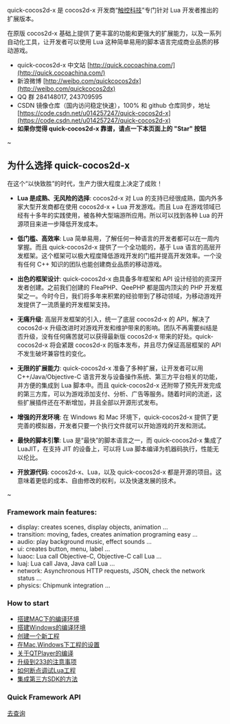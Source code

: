 quick-cocos2d-x 是 cocos2d-x 开发商“[触控科技](http://www.chukong-inc.com/)”专门针对 Lua 开发者推出的扩展版本。

在原版 cocos2d-x 基础上提供了更丰富的功能和更强大的扩展能力，以及一系列自动化工具，让开发者可以使用 Lua 这种简单易用的脚本语言完成商业品质的移动游戏。

-   quick-cocos2d-x 中文站 [http://quick.cocoachina.com/](http://quick.cocoachina.com/)
-   新浪微博 [http://weibo.com/quickcocos2dx](http://weibo.com/quickcocos2dx)
-   QQ 群 284148017, 243709595
-   CSDN 镜像仓库（国内访问稳定快速），100% 和 github 仓库同步，地址 [https://code.csdn.net/u014257247/quick-cocos2d-x](https://code.csdn.net/u014257247/quick-cocos2d-x)
-   **如果你觉得 quick-cocos2d-x 靠谱，请点一下本页面上的 "Star" 按钮**

~


## 为什么选择 quick-cocos2d-x

在这个“以快致胜”的时代，生产力很大程度上决定了成败！

-   **Lua 是成熟、无风险的选择**: cocos2d-x 对 Lua 的支持已经很成熟，国内外多家大型开发商都在使用 cocos2d-x + Lua 开发游戏。而且 Lua 在游戏领域已经有十多年的实践使用，被各种大型端游所应用。所以可以找到各种 Lua 的开源项目来进一步降低开发成本。

-   **低门槛、高效率**: Lua 简单易用，了解任何一种语言的开发者都可以在一周内掌握。而且 quick-cocos2d-x 提供了一个全功能的，基于 Lua 语言的高层开发框架。这个框架可以极大程度降低游戏开发的门槛并提高开发效率。一个没有任何 C++ 知识的团队也能创建商业品质的移动游戏。

-   **出色的框架设计**: quick-cocos2d-x 由具备多年框架和 API 设计经验的资深开发者创建。之前我们创建的 FleaPHP、QeePHP 都是国内顶尖的 PHP 开发框架之一。今时今日，我们将多年来积累的经验带到了移动领域，为移动游戏开发提供了一流质量的开发框架支持。

-   **无痛升级**: 高层开发框架的引入，统一了底层 cocos2d-x 的 API，解决了 cocos2d-x 升级改进时对游戏开发和维护带来的影响。团队不再需要纠结是否升级，没有任何痛苦就可以获得最新版 cocos2d-x 带来的好处。quick-cocos2d-x 将会紧跟 cocos2d-x 的版本发布，并且尽力保证高层框架的 API 不发生破坏兼容性的变化。

-   **无限的扩展能力**: quick-cocos2d-x 准备了多种扩展，让开发者可以用 C++/Java/Objective-C 语言开发与设备操作系统、第三方平台相关的功能，并方便的集成到 Lua 脚本中。而且 quick-cocos2d-x 还附带了预先开发完成的第三方库，可以为游戏添加支付、分析、广告等服务。随着时间的流逝，这些扩展插件还在不断增加，并且全部以开源形式发布。

-   **增强的开发环境**: 在 Windows 和 Mac 环境下，quick-cocos2d-x 提供了更完善的模拟器，开发者只要一个执行文件就可以开始游戏的开发和测试。

-   **最快的脚本引擎**: Lua 是“最快”的脚本语言之一，而 quick-cocos2d-x 集成了 LuaJIT，在支持 JIT 的设备上，可以将 Lua 脚本编译为机器码执行，性能无以伦比。

-   **开放源代码**: cocos2d-x、Lua，以及 quick-cocos2d-x 都是开源的项目。这意味着更低的成本、自由修改的权利，以及快速发展的技术。  

~


### Framework main features:

-   display: creates scenes, display objects, animation ...
-   transition: moving, fades, creates animation programing easy ...
-   audio: play background music, effect sounds ...
-   ui: creates button, menu, label ...
-   luaoc: Lua call Objective-C, Objective-C call Lua ...
-   luaj: Lua call Java, Java call Lua ...
-   network: Asynchronous HTTP requests, JSON, check the network status ...
-   physics: Chipmunk integration ...

### How to start

- [搭建MAC下的编译环境][2]
- [搭建Windows的编译环境][3]
- [创建一个新工程][4]
- [在Mac,Windows下工程的设置][5]
- [关于QTPlayer的编译][6]
- [升级到233的注意事项][7]
- [如何断点调试Lua工程][8]
- [集成第三方SDK的方法][9]

### Quick Framework API

[去查询][1]


[1]: ./docs/api/index.html
[2]: ./docs/how-to/setup_development_environment_on_mac/zh.html
[3]: ./docs/how-to/setup_development_environment_on_windows/zh.html
[4]: ./docs/how-to/get_started_create_new_project/zh.html
[5]: ./docs/how-to/use-project-mac-and-win/zh.html
[6]: ./docs/how-to/compile_qt_player/zh.html
[7]: ./docs/how-to/upgrade-to-2_2_3/zh.html
[8]: ./docs/how-to/debug_with_eclipse_ldt/zh.html
[9]: ./docs/how-to/integration_third_party_sdk/zh.html
